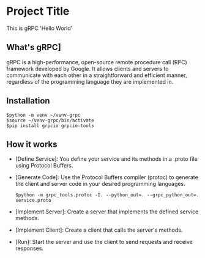 # Project Title

This is gRPC 'Hello World'

## What's gRPC]
gRPC is a high-performance, open-source remote procedure call (RPC) framework
developed by Google. It allows clients and servers to communicate with each
other in a straightforward and efficient manner, regardless of the programming
language they are implemented in.
## Installation
    $python -m venv ~/venv-grpc
    $source ~/venv-grpc/bin/activate
    $pip install grpcio grpcio-tools
  
## How it works

- [Define Service]: You define your service and its methods in a .proto file using Protocol Buffers.

- [Generate Code]: Use the Protocol Buffers compiler (protoc) to generate the client and server code in your desired programming languages.
        
      $python -m grpc_tools.protoc -I. --python_out=. --grpc_python_out=. service.proto
        
- [Implement Server]: Create a server that implements the defined service methods.

- [Implement Client]: Create a client that calls the server's methods.

- [Run]: Start the server and use the client to send requests and receive responses.
